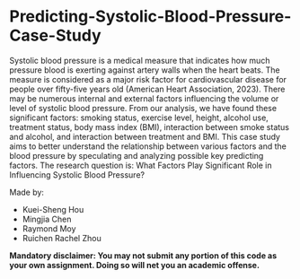 # Predicting-Systolic-Blood-Pressure-Case-Study

Systolic blood pressure is a medical measure that indicates how much pressure blood is exerting against
artery walls when the heart beats. The measure is considered as a major risk factor for cardiovascular
disease for people over fifty-five years old (American Heart Association, 2023). There may be numerous
internal and external factors influencing the volume or level of systolic blood pressure. From our analysis,
we have found these significant factors: smoking status, exercise level, height, alcohol use, treatment status,
body mass index (BMI), interaction between smoke status and alcohol, and interaction between treatment
and BMI.
This case study aims to better understand the relationship between various factors and the blood pressure
by speculating and analyzing possible key predicting factors.
The research question is: What Factors Play Significant Role in Influencing Systolic Blood Pressure?

Made by:

- Kuei-Sheng Hou
- Mingjia Chen
- Raymond Moy
- Ruichen Rachel Zhou

**Mandatory disclaimer: You may not submit any portion of this code as your own assignment. Doing so will net you an academic offense.**
